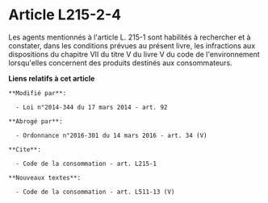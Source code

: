 # Article L215-2-4

Les agents mentionnés à l'article L. 215-1 sont habilités à rechercher et à constater, dans les conditions prévues au présent
livre, les infractions aux dispositions du chapitre VII du titre V du livre V du code de l'environnement lorsqu'elles
concernent des produits destinés aux consommateurs.

**Liens relatifs à cet article**

	**Modifié par**:

	  - Loi n°2014-344 du 17 mars 2014 - art. 92

	**Abrogé par**:

	  - Ordonnance n°2016-301 du 14 mars 2016 - art. 34 (V)

	**Cite**:

	  - Code de la consommation - art. L215-1

	**Nouveaux textes**:

	  - Code de la consommation - art. L511-13 (V)
